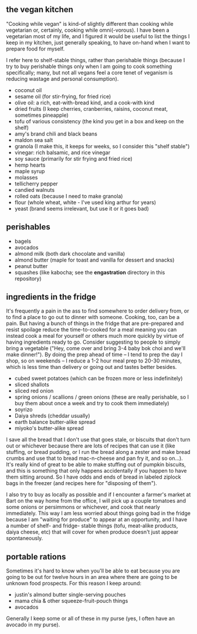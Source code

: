 the vegan kitchen
---
"Cooking while vegan" is kind-of slightly different than cooking while
vegetarian or, certainly, cooking while omni(-vorous). I have been a
vegetarian most of my life, and I figured it would be useful to list the
things I keep in my kitchen, just generally speaking, to have on-hand when I
want to prepare food for myself.

I refer here to shelf-stable things, rather than perishable things (because I
try to buy perishable things only when I am going to cook something
specifically; many, but not all vegans feel a core tenet of veganism is
reducing wastage and personal consumption).

- coconut oil
- sesame oil (for stir-frying, for fried rice)
- olive oil: a rich, eat-with-bread kind, and a cook-with kind
- dried fruits (I keep cherries, cranberries, raisins, coconut meat, sometimes pineapple)
- tofu of various consistency (the kind you get in a box and keep on the shelf)
- amy's brand chili and black beans
- maldon sea salt
- granola (I make this, it keeps for weeks, so I consider this "shelf stable")
- vinegar: rich balsamic, and rice vinegar
- soy sauce (primarily for stir frying and fried rice)
- hemp hearts
- maple syrup
- molasses
- tellicherry pepper
- candied walnuts
- rolled oats (because I need to make granola)
- flour (whole wheat, white - I've used king arthur for years)
- yeast (brand seems irrelevant, but use it or it goes bad)

perishables
---
- bagels
- avocados
- almond milk (both dark chocolate and vanilla)
- almond butter (maple for toast and vanilla for dessert and snacks)
- peanut butter
- squashes (like kabocha; see the **engastration** directory in this repository)

ingredients in the fridge
---
It's frequently a pain in the ass to find somewhere to order delivery from, or to find a place to go out to dinner with someone. Cooking, too, can be a pain. But having a bunch of things in the fridge that are pre-prepared and resist spoilage reduce the time-to-cooked for a meal meaning you can instead cook a meal for yourself or others much more quickly by virtue of having ingredients ready to go. Consider suggesting to people to simply bring a vegetable ("Hey, come over and bring 3-4 baby bok choi and we'll make dinner!"). By doing the prep ahead of time – I tend to prep the day I shop, so on weekends – I reduce a 1-2 hour meal prep to 20-30 minutes, which is less time than delivery or going out and tastes better besides.

- cubed sweet potatoes (which can be frozen more or less indefinitely)
- sliced shallots
- sliced red onion
- spring onions / scallions / green onions (these are really perishable, so I buy them about once a week and try to cook them immediately)
- soyrizo
- Daiya shreds (cheddar usually)
- earth balance butter-alike spread
- miyoko's butter-alike spread

I save all the bread that I don't use that goes stale, or biscuits that don't turn out or whichever because there are lots of recipes that can use it (like stuffing, or bread pudding, or I run the bread along a zester and make bread crumbs and use that to bread mac-n-cheese and pan fry it, and so on...). It's really kind of great to be able to make stuffing out of pumpkin biscuits, and this is something that only happens accidentally if you happen to have them sitting around. So I have odds and ends of bread in labeled ziplock bags in the freezer (and recipes here for "disposing of them").

I also try to buy as locally as possible and if I encounter a farmer's market at Bart on the way home from the office, I will pick up a couple tomatoes and some onions or persimmons or whichever, and cook that nearly immediately. This way I am less worried about things going bad in the fridge because I am "waiting for produce" to appear at an opportunity, and I have a number of shelf- and fridge- stable things (tofu, meat-alike products, daiya cheese, etc) that will cover for when produce doesn't just appear spontaneously.

portable rations
---
Sometimes it's hard to know when you'll be able to eat because you are going
to be out for twelve hours in an area where there are going to be unknown food
prospects. For this reason I keep around:

- justin's almond butter single-serving pouches
- mama chia & other squeeze-fruit-pouch things
- avocados

Generally I keep some or all of these in my purse (yes, I often have an
avocado in my purse).

